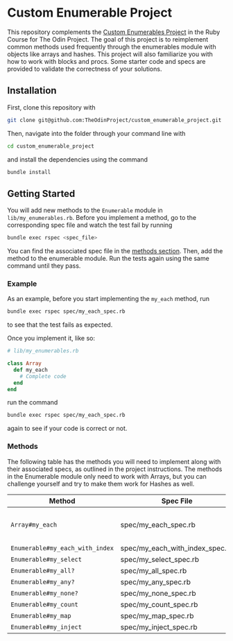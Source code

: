 # Custom Enumerable Project

This repository complements the [Custom Enumerables Project](https://www.theodinproject.com/lessons/ruby-custom-enumerables) in the Ruby Course for The Odin Project. The goal of this project is to reimplement common methods used frequently through the enumerables module with objects like arrays and hashes. This project will also familiarize you with how to work with blocks and procs. Some starter code and specs are provided to validate the correctness of your solutions.

## Installation

First, clone this repository with

```bash
git clone git@github.com:TheOdinProject/custom_enumerable_project.git
```

Then, navigate into the folder through your command line with

```bash
cd custom_enumerable_project
```

and install the dependencies using the command

```bash
bundle install
```

## Getting Started

You will add new methods to the `Enumerable` module in `lib/my_enumerables.rb`. Before you implement a method, go to the corresponding spec file and watch the test fail by running

```bash
bundle exec rspec <spec_file>
```

You can find the associated spec file in the [methods section](#methods). Then, add the method to the enumerable module. Run the tests again using the same command until they pass.

### Example

As an example, before you start implementing the `my_each` method, run

```bash
bundle exec rspec spec/my_each_spec.rb
```

to see that the test fails as expected.

Once you implement it, like so:

```rb
# lib/my_enumerables.rb

class Array
  def my_each
    # Complete code
  end
end
```

run the command

```bash
bundle exec rspec spec/my_each_spec.rb
```

again to see if your code is correct or not.

### Methods

The following table has the methods you will need to implement along with their associated specs, as outlined in the project instructions. The methods in the Enumerable module only need to work with Arrays, but you can challenge yourself and try to make them work for Hashes as well.

| Method                          | Spec File                       | Notes                                                                 |
| ------------------------------- | ------------------------------- | --------------------------------------------------------------------- |
| `Array#my_each`                 | spec/my_each_spec.rb            | You will define my_each on the Array class in `lib/my_enumerables.rb` |
| `Enumerable#my_each_with_index` | spec/my_each_with_index_spec.rb |                                                                       |
| `Enumerable#my_select`          | spec/my_select_spec.rb          |                                                                       |
| `Enumerable#my_all?`            | spec/my_all_spec.rb             |                                                                       |
| `Enumerable#my_any?`            | spec/my_any_spec.rb             |                                                                       |
| `Enumerable#my_none?`           | spec/my_none_spec.rb            |                                                                       |
| `Enumerable#my_count`           | spec/my_count_spec.rb           |                                                                       |
| `Enumerable#my_map`             | spec/my_map_spec.rb             |                                                                       |
| `Enumerable#my_inject`          | spec/my_inject_spec.rb          |                                                                       |

